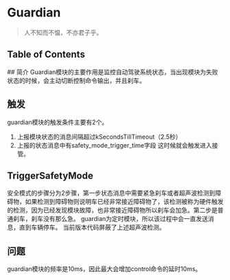 # Guardian

> 人不知而不愠，不亦君子乎。

## Table of Contents



<a name="introduction" />
## 简介
Guardian模块的主要作用是监控自动驾驶系统状态，当出现模块为失败状态的时候，会主动切断控制命令输出，并且刹车。

## 触发
guardian模块的触发条件主要有2个。
1. 上报模块状态的消息间隔超过kSecondsTillTimeout（2.5秒）
2. 上报的状态消息中有safety_mode_trigger_time字段
这时候就会触发进入接管。

## TriggerSafetyMode
安全模式的步骤分为2步骤，第一步状态消息中需要紧急刹车或者超声波检测到障碍物，如果检测到障碍物则说明车已经非常接近障碍物了，该检测被称为硬件触发的检测，因为已经发现模块故障，也非常接近障碍物所以刹车会加急。第二步是普通刹车，刹车没有那么急。 guardian为定时模块，所以该过程中会一直发送消息，直到车辆停车。
当前版本代码屏蔽了上述超声波检测。

## 问题
guardian模块的频率是10ms，因此最大会增加control命令的延时10ms。

